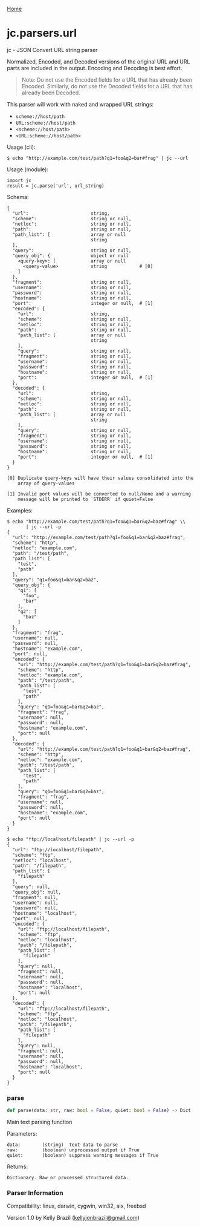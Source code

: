 [Home](https://kellyjonbrazil.github.io/jc/)
<a id="jc.parsers.url"></a>

# jc.parsers.url

jc - JSON Convert URL string parser

Normalized, Encoded, and Decoded versions of the original URL and URL parts
are included in the output. Encoding and Decoding is best effort.

> Note: Do not use the Encoded fields for a URL that has already been
> Encoded. Similarly, do not use the Decoded fields for a URL that has
> already been Decoded.

This parser will work with naked and wrapped URL strings:

- `scheme://host/path`
- `URL:scheme://host/path`
- `<scheme://host/path>`
- `<URL:scheme://host/path>`

Usage (cli):

    $ echo "http://example.com/test/path?q1=foo&q2=bar#frag" | jc --url

Usage (module):

    import jc
    result = jc.parse('url', url_string)

Schema:

    {
      "url":                       string,
      "scheme":                    string or null,
      "netloc":                    string or null,
      "path":                      string or null,
      "path_list": [               array or null
                                   string
      ],
      "query":                     string or null,
      "query_obj": {               object or null
        <query-key>: [             array or null
          <query-value>            string            # [0]
        ]
      },
      "fragment":                  string or null,
      "username":                  string or null,
      "password":                  string or null,
      "hostname":                  string or null,
      "port":                      integer or null,  # [1]
      "encoded": {
        "url":                     string,
        "scheme":                  string or null,
        "netloc":                  string or null,
        "path":                    string or null,
        "path_list": [             array or null
                                   string
        ],
        "query":                   string or null,
        "fragment":                string or null,
        "username":                string or null,
        "password":                string or null,
        "hostname":                string or null,
        "port":                    integer or null,  # [1]
      },
      "decoded": {
        "url":                     string,
        "scheme":                  string or null,
        "netloc":                  string or null,
        "path":                    string or null,
        "path_list": [             array or null
                                   string
        ],
        "query":                   string or null,
        "fragment":                string or null,
        "username":                string or null,
        "password":                string or null,
        "hostname":                string or null,
        "port":                    integer or null,  # [1]
      }
    }

    [0] Duplicate query-keys will have their values consolidated into the
        array of query-values

    [1] Invalid port values will be converted to null/None and a warning
        message will be printed to `STDERR` if quiet=False

Examples:

    $ echo "http://example.com/test/path?q1=foo&q1=bar&q2=baz#frag" \\
           | jc --url -p
    {
      "url": "http://example.com/test/path?q1=foo&q1=bar&q2=baz#frag",
      "scheme": "http",
      "netloc": "example.com",
      "path": "/test/path",
      "path_list": [
        "test",
        "path"
      ],
      "query": "q1=foo&q1=bar&q2=baz",
      "query_obj": {
        "q1": [
          "foo",
          "bar"
        ],
        "q2": [
          "baz"
        ]
      },
      "fragment": "frag",
      "username": null,
      "password": null,
      "hostname": "example.com",
      "port": null,
      "encoded": {
        "url": "http://example.com/test/path?q1=foo&q1=bar&q2=baz#frag",
        "scheme": "http",
        "netloc": "example.com",
        "path": "/test/path",
        "path_list": [
          "test",
          "path"
        ],
        "query": "q1=foo&q1=bar&q2=baz",
        "fragment": "frag",
        "username": null,
        "password": null,
        "hostname": "example.com",
        "port": null
      },
      "decoded": {
        "url": "http://example.com/test/path?q1=foo&q1=bar&q2=baz#frag",
        "scheme": "http",
        "netloc": "example.com",
        "path": "/test/path",
        "path_list": [
          "test",
          "path"
        ],
        "query": "q1=foo&q1=bar&q2=baz",
        "fragment": "frag",
        "username": null,
        "password": null,
        "hostname": "example.com",
        "port": null
      }
    }

    $ echo "ftp://localhost/filepath" | jc --url -p
    {
      "url": "ftp://localhost/filepath",
      "scheme": "ftp",
      "netloc": "localhost",
      "path": "/filepath",
      "path_list": [
        "filepath"
      ],
      "query": null,
      "query_obj": null,
      "fragment": null,
      "username": null,
      "password": null,
      "hostname": "localhost",
      "port": null,
      "encoded": {
        "url": "ftp://localhost/filepath",
        "scheme": "ftp",
        "netloc": "localhost",
        "path": "/filepath",
        "path_list": [
          "filepath"
        ],
        "query": null,
        "fragment": null,
        "username": null,
        "password": null,
        "hostname": "localhost",
        "port": null
      },
      "decoded": {
        "url": "ftp://localhost/filepath",
        "scheme": "ftp",
        "netloc": "localhost",
        "path": "/filepath",
        "path_list": [
          "filepath"
        ],
        "query": null,
        "fragment": null,
        "username": null,
        "password": null,
        "hostname": "localhost",
        "port": null
      }
    }

<a id="jc.parsers.url.parse"></a>

### parse

```python
def parse(data: str, raw: bool = False, quiet: bool = False) -> Dict
```

Main text parsing function

Parameters:

    data:        (string)  text data to parse
    raw:         (boolean) unprocessed output if True
    quiet:       (boolean) suppress warning messages if True

Returns:

    Dictionary. Raw or processed structured data.

### Parser Information
Compatibility:  linux, darwin, cygwin, win32, aix, freebsd

Version 1.0 by Kelly Brazil (kellyjonbrazil@gmail.com)
